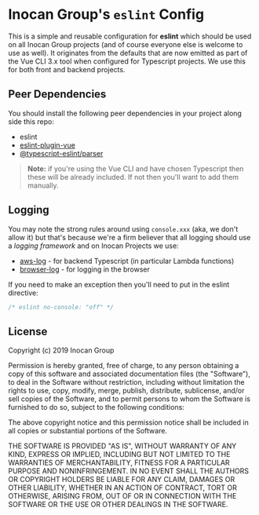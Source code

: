# Inocan Group's `eslint` Config

This is a simple and reusable configuration for **eslint** which should be used on all
Inocan Group projects (and of course everyone else is welcome to use as well). It
originates from the defaults that are now emitted as part of the Vue CLI 3.x tool when
configured for Typescript projects. We use this for both front and backend projects.

## Peer Dependencies

You should install the following peer dependencies in your project along side this repo:

- eslint
- [eslint-plugin-vue](https://github.com/vuejs/eslint-plugin-vue)
- [@typescript-eslint/parser](https://github.com/typescript-eslint/typescript-eslint)

> **Note:** if you're using the Vue CLI and have chosen Typescript then these will be
> already included. If not then you'll want to add them manually.

## Logging

You may note the strong rules around using `console.xxx` (aka, we don't allow it) but
that's because we're a firm believer that all logging should use a _logging framework_ and
on Inocan Projects we use:

- [aws-log](https://github.com/inocan-group/aws-log) - for backend Typescript (in
  particular Lambda functions)
- [browser-log](https://github.com/inocan-group/browser-log) - for logging in the browser

If you need to make an exception then you'll need to put in the eslint directive:

```javascript
/* eslint no-console: "off" */
```

## License

Copyright (c) 2019 Inocan Group

Permission is hereby granted, free of charge, to any person obtaining a copy of this
software and associated documentation files (the "Software"), to deal in the Software
without restriction, including without limitation the rights to use, copy, modify, merge,
publish, distribute, sublicense, and/or sell copies of the Software, and to permit persons
to whom the Software is furnished to do so, subject to the following conditions:

The above copyright notice and this permission notice shall be included in all copies or
substantial portions of the Software.

THE SOFTWARE IS PROVIDED "AS IS", WITHOUT WARRANTY OF ANY KIND, EXPRESS OR IMPLIED,
INCLUDING BUT NOT LIMITED TO THE WARRANTIES OF MERCHANTABILITY, FITNESS FOR A PARTICULAR
PURPOSE AND NONINFRINGEMENT. IN NO EVENT SHALL THE AUTHORS OR COPYRIGHT HOLDERS BE LIABLE
FOR ANY CLAIM, DAMAGES OR OTHER LIABILITY, WHETHER IN AN ACTION OF CONTRACT, TORT OR
OTHERWISE, ARISING FROM, OUT OF OR IN CONNECTION WITH THE SOFTWARE OR THE USE OR OTHER
DEALINGS IN THE SOFTWARE.
